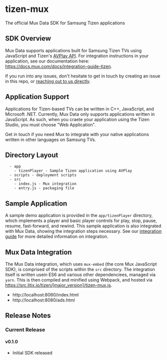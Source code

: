 # tizen-mux

The official Mux Data SDK for Samsung Tizen applications

## SDK Overview

Mux Data supports applications built for Samsung Tizen TVs using JavaScript and Tizen's [AVPlay API](https://developer.samsung.com/tv/develop/api-references/samsung-product-api-references/avplay-api). For integration instructions in your application, see our documentation here: https://docs.mux.com/docs/integration-guide-tizen.

If you run into any issues, don't hesitate to get in touch by creating an issue in this repo, or [reaching out to us directly](mailto:help@mux.com).

## Application Support

Applications for Tizen-based TVs can be written in C++, JavaScript, and Microsoft .NET. Currently, Mux Data only supports applications written in JavaScript. As such, when you craete your application using the Tizen Studio, you must choose "Web Application".

Get in touch if you need Mux to integrate with your native applications written in other languages on Samsung TVs.

## Directory Layout

```
  - app
    - tizenPlayer - Sample Tizen application using AVPlay
  - scripts - deployment scripts
  - src
    - index.js - Mux integration
    - entry.js - packaging file
```

## Sample Application

A sample demo application is provided in the `app/tizenPlayer` directory, which implements a player and basic player controls for play, stop, pause, resume, fast-forward, and rewind. This sample application is also integrated with Mux Data, showing the integration steps necessary. See our [integration guide](https://docs.mux.com/docs/integration-guide-tizen) for more detailed information on integration.

## Mux Data Integration

The Mux Data integration, which uses `mux-embed` (the core Mux JavaScript SDK), is comprised of the scripts within the `src` directory. The integration itself is written usein ES6 and various other dependenciees, managed via `yarn`. This is then compiled and minified using Webpack, and hosted via https://src.litix.io/tizen/[major_version]/tizen-mux.js.

* http://localhost:8080/index.html
* http://localhost:8080/ads.html

## Release Notes

### Current Release

#### v0.1.0

  - Initial SDK released
